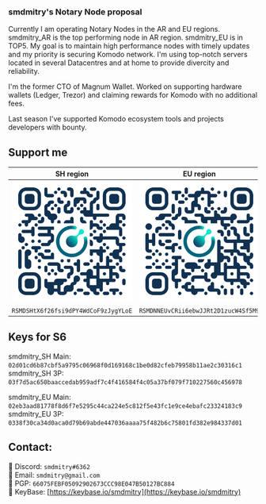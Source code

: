 ### smdmitry's Notary Node proposal ###

Currently I am operating Notary Nodes in the AR and EU regions. smdmitry_AR is the top performing node in AR region. smdmitry_EU is in TOP5.
My goal is to maintain high performance nodes with timely updates and my priority is securing Komodo network.
I'm using top-notch servers located in several Datacentres and at home to provide divercity and reliability.

I'm the former CTO of Magnum Wallet. Worked on supporting hardware wallets (Ledger, Trezor) and claiming rewards for Komodo with no additional fees.

Last season I've supported Komodo ecosystem tools and projects developers with bounty.

## Support me

| SH region | EU region |
| ------ | ------ |
| <img src="./RSMDSHtX6f26fsi9dPY4WdCoF9zJygYLoE.png" width="300"/> | <img src="./RSMDNNEUvCRii6ebwJJRt2D1zucW4Sf5M9.png" width="300"/> |
| ```RSMDSHtX6f26fsi9dPY4WdCoF9zJygYLoE``` | ```RSMDNNEUvCRii6ebwJJRt2D1zucW4Sf5M9```

## Keys for S6

smdmitry_SH Main: `02d01cd6b87cbf5a9795c06968f0d169168c1be0d82cfeb79958b11ae2c30316c1`<br>
smdmitry_SH 3P: `03f7d5ac650baaccedab959adf7c4f416584f4c05a37bf079f710227560c456978`<br>

smdmitry_EU Main: `02eb3aad81778f8d6f7e5295c44ca224e5c812f5e43fc1e9ce4ebafc23324183c9`<br>
smdmitry_EU 3P: `0338f30ca34d0aca0d79b69abde447036aaaa75f482b6c75801fd382e984337d01`<br>

## Contact:
:iphone: Discord: `smdmitry#6362`<br>
:e-mail: Email: `smdmitry@gmail.com`<br>
:key: PGP: `66075FEBF05092902673CCC98E047B50127BC884`<br>
:key: KeyBase: [https://keybase.io/smdmitry](https://keybase.io/smdmitry)
